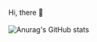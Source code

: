Hi, there 👋<br><br>
![Anurag's GitHub stats](https://github-readme-stats.vercel.app/api?username=KostaDokosic&theme=dark&show_icons=true)
